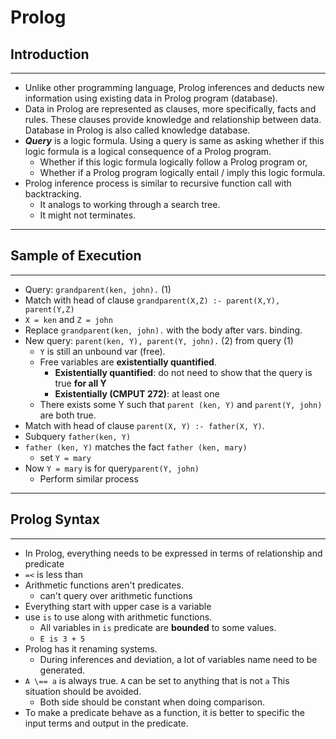 # Prolog

## Introduction

------

- Unlike other programming language, Prolog inferences and deducts new information using existing data in Prolog program (database).
- Data in Prolog are represented as clauses, more specifically, facts and rules. These clauses provide knowledge and relationship between data. Database in Prolog is also called knowledge database.
- ***Query*** is a logic formula. Using a query is same as asking whether if this logic formula is a logical consequence of a Prolog program.
  - Whether if this logic formula logically follow a Prolog program or,
  - Whether if a Prolog program logically entail / imply this logic formula.
- Prolog inference process is similar to recursive function call with backtracking.
  - It analogs to working through a search tree.
  - It might not terminates.

------

## Sample of Execution

------

- Query: `grandparent(ken, john).` (1)
- Match with head of clause `grandparent(X,Z) :- parent(X,Y), parent(Y,Z)`
- `X = ken` and `Z = john`
- Replace `grandparent(ken, john).` with the body after vars. binding.
- New query: `parent(ken, Y), parent(Y, john).` (2) from query (1)
  - `Y` is still an unbound var (free).
  - Free variables are **existentially quantified**.
    - **Existentially quantified**: do not need to show that the query is true **for all Y**
    - **Existentially (CMPUT 272)**: at least one
  - There exists some Y such that `parent (ken, Y)` and `parent(Y, john)` are both true.
- Match with head of clause `parent(X, Y) :- father(X, Y)`.
- Subquery `father(ken, Y)`
- `father (ken, Y)` matches the fact `father (ken, mary)`
  - set `Y = mary`
- Now `Y = mary` is for query`parent(Y, john)`
  - Perform similar process


------

## Prolog Syntax

------

- In Prolog, everything needs to be expressed in terms of relationship and predicate
- `=<` is less than
- Arithmetic functions aren't predicates.
  - can't query over arithmetic functions
- Everything start with upper case is a variable
- use `is` to use along with arithmetic functions.
  - All variables in `is` predicate are **bounded** to some values.
  - `E is 3 + 5`
- Prolog has it renaming systems.
  - During inferences and deviation, a lot of variables name need to be generated. 
- `A \== a` is always true. `A` can be set to anything that is not `a` This situation should be avoided.
  - Both side should be constant when doing comparison.
- To make a predicate behave as a function, it is better to specific the input terms and output in the predicate.

